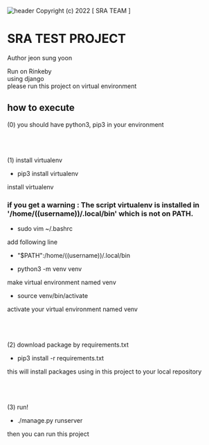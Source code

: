 ![header](https://capsule-render.vercel.app/api?type=waving&color=auto&height=300&section=header&text=SRA&fontSize=90&animation=fadeIn&fontAlignY=38&desc=Skin%20minecRaft%20Assistance&descAlignY=51&descAlign=62)
Copyright (c) 2022 [ SRA TEAM ]

# SRA TEST PROJECT

Author jeon sung yoon

Run on Rinkeby<br/>
using django<br/>
please run this project on virtual environment<br/>

## how to execute
(0) you should have python3, pip3 in your environment

<br/><br/><br/>
(1) install virtualenv

- pip3 install virtualenv

install virtualenv

### if you get a warning : The script virtualenv is installed in '/home/((username))/.local/bin' which is not on PATH.

- sudo vim ~/.bashrc

add following line

- "$PATH":/home/((username))/.local/bin

- python3 -m venv venv

make virtual environment named venv

- source venv/bin/activate

activate your virtual environment named venv

<br/><br/><br/>
(2) download package by requirements.txt

- pip3 install -r requirements.txt

this will install packages using in this project to your local repository

<br/><br/><br/>
(3) run!
- ./manage.py runserver

then you can run this project
